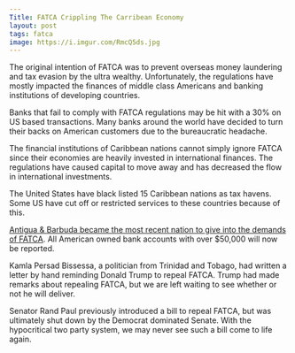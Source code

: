```yaml
---
Title: FATCA Crippling The Carribean Economy
layout: post
tags: fatca
image: https://i.imgur.com/RmcQ5ds.jpg
---
```


The original intention of FATCA was to prevent overseas money laundering and tax evasion by the ultra wealthy. Unfortunately, the regulations have mostly impacted the finances of middle class Americans and banking institutions of developing countries.

Banks that fail to comply with FATCA regulations may be hit with a 30% on US based transactions. Many banks around the world have decided to turn their backs on American customers due to the bureaucratic headache.

The financial institutions of Caribbean nations cannot simply ignore FATCA since their economies are heavily invested in international finances. The regulations have caused capital to move away and has decreased the flow in international investments.

The United States have black listed 15 Caribbean nations as tax havens. Some US have cut off or restricted services to these countries because of this.

[Antigua & Barbuda became the most recent nation to give into the demands of FATCA](https://web.archive.org/web/20180917140454/http://antiguaobserver.com/parliament-passes-fatca/). All American owned bank accounts with over $50,000 will now be reported.

Kamla Persad Bissessa, a politician from Trinidad and Tobago, had written a letter by hand reminding Donald Trump to repeal FATCA.  Trump had made remarks about repealing FATCA, but we are left waiting to see whether or not he will deliver.

Senator Rand Paul previously introduced a bill to repeal FATCA, but was ultimately shut down by the Democrat dominated Senate. With the hypocritical two party system, we may never see such a bill come to life again.
